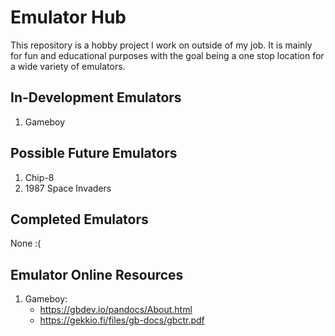 # Emulator Hub

This repository is a hobby project I work on outside of my job. It is mainly for fun and educational purposes with the goal being a one stop location for a wide variety of emulators.

## In-Development Emulators

1. Gameboy 

## Possible Future Emulators

1. Chip-8
2. 1987 Space Invaders

## Completed Emulators

None :(

## Emulator Online Resources

1. Gameboy:
    - https://gbdev.io/pandocs/About.html
    - https://gekkio.fi/files/gb-docs/gbctr.pdf
